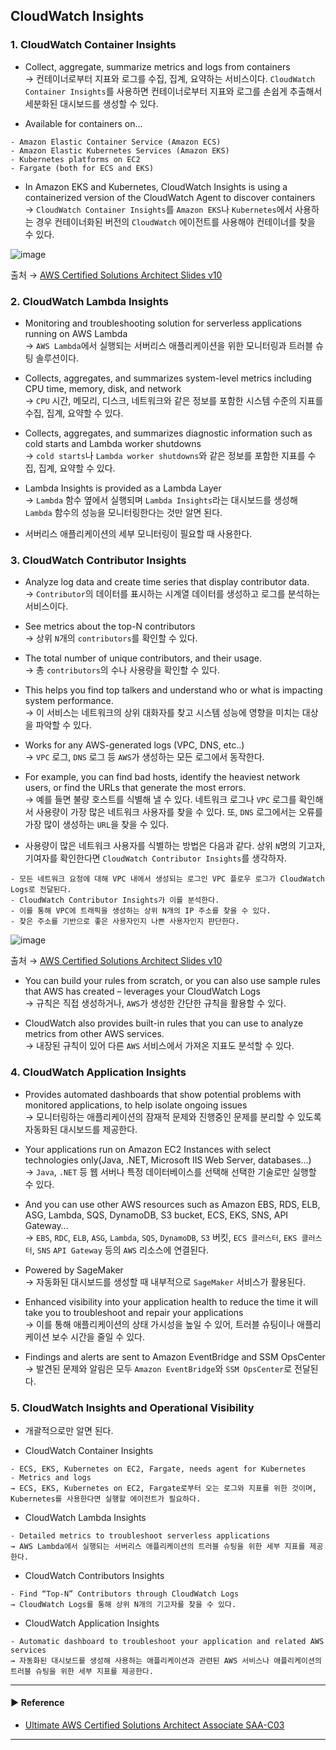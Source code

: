 ## CloudWatch Insights
### 1. CloudWatch Container Insights
- Collect, aggregate, summarize metrics and logs from containers  
→ 컨테이너로부터 지표와 로그를 수집, 집계, 요약하는 서비스이다. `CloudWatch Container Insights`를 사용하면 컨테이너로부터 지표와 로그를 손쉽게 추출해서 세분화된 대시보드를 생성할 수 있다.

- Available for containers on…
~~~
- Amazon Elastic Container Service (Amazon ECS)
- Amazon Elastic Kubernetes Services (Amazon EKS)
- Kubernetes platforms on EC2
- Fargate (both for ECS and EKS)
~~~

- In Amazon EKS and Kubernetes, CloudWatch Insights is using a containerized version of the CloudWatch Agent to discover containers  
→ `CloudWatch Container Insights`를 `Amazon EKS`나 `Kubernetes`에서 사용하는 경우 컨테이너화된 버전의 `CloudWatch` 에이전트를 사용해야 컨테이너를 찾을 수 있다.

![image](https://user-images.githubusercontent.com/97398071/236637254-e308a3d5-7087-400a-ae99-69400ee23119.png)

출처 → [AWS Certified Solutions Architect Slides v10](https://courses.datacumulus.com/downloads/certified-solutions-architect-pn9/)

### 2. CloudWatch Lambda Insights 
- Monitoring and troubleshooting solution for serverless applications running on AWS Lambda  
→ `AWS Lambda`에서 실행되는 서버리스 애플리케이션을 위한 모니터링과 트러블 슈팅 솔루션이다.

- Collects, aggregates, and summarizes system-level metrics including CPU time, memory, disk, and network  
→ `CPU` 시간, 메모리, 디스크, 네트워크와 같은 정보를 포함한 시스템 수준의 지표를 수집, 집계, 요약할 수 있다.

- Collects, aggregates, and summarizes diagnostic information such as cold starts and Lambda worker shutdowns  
→ `cold starts`나 `Lambda worker shutdowns`와 같은 정보를 포함한 지표를 수집, 집계, 요약할 수 있다.

- Lambda Insights is provided as a Lambda Layer  
→ `Lambda` 함수 옆에서 실행되며 `Lambda Insights`라는 대시보드를 생성해 `Lambda` 함수의 성능을 모니터링한다는 것만 알면 된다.

- 서버리스 애플리케이션의 세부 모니터링이 필요할 때 사용한다.

### 3. CloudWatch Contributor Insights
- Analyze log data and create time series that display contributor data.  
→ `Contributor`의 데이터를 표시하는 시계열 데이터를 생성하고 로그를 분석하는 서비스이다.

- See metrics about the top-N contributors  
→ 상위 `N`개의 `contributors`를 확인할 수 있다.

- The total number of unique contributors, and their usage.  
→ 총 `contributors`의 수나 사용량을 확인할 수 있다.

- This helps you find top talkers and understand who or what is impacting system performance.  
→ 이 서비스는 네트워크의 상위 대화자를 찾고 시스템 성능에 영향을 미치는 대상을 파악할 수 있다.

- Works for any AWS-generated logs (VPC, DNS, etc..)  
→ `VPC` 로그, `DNS` 로그 등 `AWS`가 생성하는 모든 로그에서 동작한다.

- For example, you can find bad hosts, identify the heaviest network users, or find the URLs that generate the most errors.  
→ 예를 들면 불량 호스트를 식별해 낼 수 있다. 네트워크 로그나 `VPC` 로그를 확인해서 사용량이 가장 많은 네트워크 사용자를 찾을 수 있다. 또, `DNS` 로그에서는 오류를 가장 많이 생성하는 `URL`을 찾을 수 있다.

- 사용량이 많은 네트워크 사용자를 식별하는 방법은 다음과 같다. 상위 `N`명의 기고자, 기여자를 확인한다면 `CloudWatch Contributor Insights`를 생각하자.
~~~
- 모든 네트워크 요청에 대해 VPC 내에서 생성되는 로그인 VPC 플로우 로그가 CloudWatch Logs로 전달된다.
- CloudWatch Contributor Insights가 이를 분석한다.
- 이를 통해 VPC에 트래픽을 생성하는 상위 N개의 IP 주소를 찾을 수 있다.
- 찾은 주소를 기반으로 좋은 사용자인지 나쁜 사용자인지 판단한다.
~~~

![image](https://user-images.githubusercontent.com/97398071/236638215-9517f448-480a-4540-9579-3155c8e1e9e5.png)

출처 → [AWS Certified Solutions Architect Slides v10](https://courses.datacumulus.com/downloads/certified-solutions-architect-pn9/)

- You can build your rules from scratch, or you can also use sample rules that AWS has created – leverages your CloudWatch Logs  
→ 규칙은 직접 생성하거나, `AWS`가 생성한 간단한 규칙을 활용할 수 있다.

- CloudWatch also provides built-in rules that you can use to analyze metrics from other AWS services.  
→ 내장된 규칙이 있어 다른 `AWS` 서비스에서 가져온 지표도 분석할 수 있다.

### 4. CloudWatch Application Insights
- Provides automated dashboards that show potential problems with monitored applications, to help isolate ongoing issues  
→ 모니터링하는 애플리케이션의 잠재적 문제와 진행중인 문제를 분리할 수 있도록 자동화된 대시보드를 제공한다.

- Your applications run on Amazon EC2 Instances with select technologies only(Java, .NET, Microsoft IIS Web Server, databases…)  
→ `Java`, `.NET` 등 웹 서버나 특정 데이터베이스를 선택해 선택한 기술로만 실행할 수 있다.

- And you can use other AWS resources such as Amazon EBS, RDS, ELB, ASG, Lambda, SQS, DynamoDB, S3 bucket, ECS, EKS, SNS, API Gateway…  
→ `EBS`, `RDC`, `ELB`, `ASG`, `Lambda`, `SQS`, `DynamoDB`, `S3` 버킷, `ECS 클러스터`, `EKS 클러스터`, `SNS` `API Gateway` 등의 `AWS` 리소스에 연결된다.

- Powered by SageMaker  
→ 자동화된 대시보드를 생성할 때 내부적으로 `SageMaker` 서비스가 활용된다. 

- Enhanced visibility into your application health to reduce the time it will take you to troubleshoot and repair your applications  
→ 이를 통해 애플리케이션의 상태 가시성을 높일 수 있어, 트러블 슈팅이나 애플리케이션 보수 시간을 줄일 수 있다.

- Findings and alerts are sent to Amazon EventBridge and SSM OpsCenter  
→ 발견된 문제와 알림은 모두 `Amazon EventBridge`와 `SSM OpsCenter`로 전달된다.

### 5. CloudWatch Insights and Operational Visibility
- 개괄적으로만 알면 된다.

- CloudWatch Container Insights
~~~
- ECS, EKS, Kubernetes on EC2, Fargate, needs agent for Kubernetes
- Metrics and logs
→ ECS, EKS, Kubernetes on EC2, Fargate로부터 오는 로그와 지표를 위한 것이며, Kubernetes를 사용한다면 실행할 에이전트가 필요하다.
~~~

- CloudWatch Lambda Insights
~~~
- Detailed metrics to troubleshoot serverless applications
→ AWS Lambda에서 실행되는 서버리스 애플리케이션의 트러블 슈팅을 위한 세부 지표를 제공한다.
~~~

- CloudWatch Contributors Insights
~~~
- Find “Top-N” Contributors through CloudWatch Logs
→ CloudWatch Logs를 통해 상위 N개의 기고자를 찾을 수 있다.
~~~

- CloudWatch Application Insights
~~~
- Automatic dashboard to troubleshoot your application and related AWS services
→ 자동화된 대시보드를 생성해 사용하는 애플리케이션과 관련된 AWS 서비스나 애플리케이션의 트러블 슈팅을 위한 세부 지표를 제공한다.
~~~




---
#### ▶ Reference
- [Ultimate AWS Certified Solutions Architect Associate SAA-C03](https://www.udemy.com/course/aws-certified-solutions-architect-associate-saa-c03/)
---